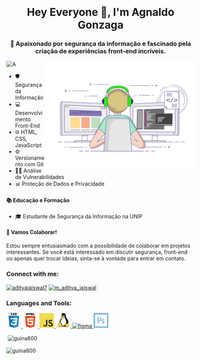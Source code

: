 <h1 align="center">Hey Everyone 👋, I'm Agnaldo Gonzaga</h1>

<h3 align="center">🔐 Apaixonado por segurança da informação e fascinado pela criação de experiências front-end incríveis.</h3>
<img align="right" alt="Coding" width="400" src="https://raw.githubusercontent.com/devSouvik/devSouvik/master/gif3.gif">

<p align="left"> <img src="https://komarev.com/ghpvc/?username=jaiswaladi246&label=Profile%20views&color=0e75b6&style=flat" alt="A" /> </p>

- 🛡️ Segurança da Informação
- 💻 Desenvolvimento Front-End
- 🌐 HTML, CSS, JavaScript
- ⚙️ Versionamento com Git
- 🕵️‍♂️ Análise de Vulnerabilidades
- 📊 Proteção de Dados e Privacidade

#### 📚 Educação e Formação

- 🎓 Estudante de Segurança da Informação na UNIP


#### 🤝 Vamos Colaborar!

Estou sempre entusiasmado com a possibilidade de colaborar em projetos interessantes. Se você está interessado em discutir segurança, front-end ou apenas quer trocar ideias, sinta-se à vontade para entrar em contato.


<h3 align="left">Connect with me:</h3>
<p align="left">
<a href="https://www.linkedin.com/in/agnaldo-gonzaga-6297ba212/" target="blank"><img align="center" src="https://raw.githubusercontent.com/rahuldkjain/github-profile-readme-generator/master/src/images/icons/Social/linked-in-alt.svg" alt="adityajaiswal7" height="30" width="40" /></a>
<a href="(https://www.instagram.com/gu1n4__/)" target="blank"><img align="center" src="https://raw.githubusercontent.com/rahuldkjain/github-profile-readme-generator/master/src/images/icons/Social/instagram.svg" alt="m_aditya_jaiswal" height="30" width="40" /></a>

</p>


<h3 align="left">Languages and Tools:</h3>
<p align="left"> <a href="https://www.w3schools.com/css/" target="_blank" rel="noreferrer"> <img src="https://raw.githubusercontent.com/devicons/devicon/master/icons/css3/css3-original-wordmark.svg" alt="css3" width="40" height="40"/>  <a href="https://www.w3.org/html/" target="_blank" rel="noreferrer"> <img src="https://raw.githubusercontent.com/devicons/devicon/master/icons/html5/html5-original-wordmark.svg" alt="html5" width="40" height="40"/> </a> </a> <a href="https://developer.mozilla.org/en-US/docs/Web/JavaScript" target="_blank" rel="noreferrer"> <img src="https://raw.githubusercontent.com/devicons/devicon/master/icons/javascript/javascript-original.svg" alt="javascript" width="40" height="40"/> </a>  <a href="https://www.linux.org/" target="_blank" rel="noreferrer"> <img src="https://raw.githubusercontent.com/devicons/devicon/master/icons/linux/linux-original.svg" alt="linux" width="40" height="40"/> </a> <a href="https://www.figma.com/" target="_blank" rel="noreferrer"> <img src="https://www.vectorlogo.zone/logos/figma/figma-icon.svg" alt="figma" width="40" height="40"/> </a><a href="https://www.photoshop.com/en" target="_blank" rel="noreferrer"> <img src="https://raw.githubusercontent.com/devicons/devicon/master/icons/photoshop/photoshop-line.svg" alt="photoshop" width="40" height="40"/> </a> </p>



<p>&nbsp;<img align="center" src="https://github-readme-stats.vercel.app/api?username=guina800&show_icons=true&locale=en" alt="guina800" /></p>

<p><img align="center" src="https://github-readme-streak-stats.herokuapp.com/?user=guina800&" alt="guina800" /></p>

